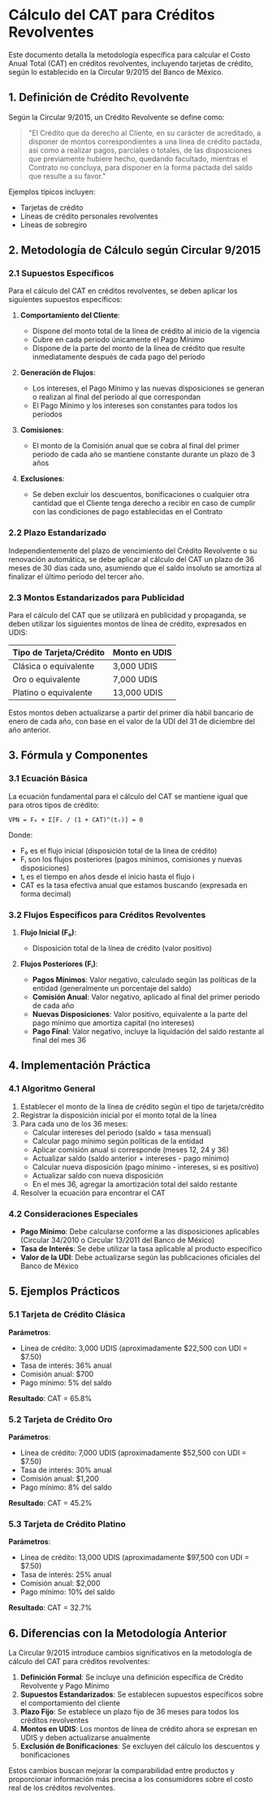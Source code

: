 # Cálculo del CAT para Créditos Revolventes

Este documento detalla la metodología específica para calcular el Costo Anual Total (CAT) en créditos revolventes, incluyendo tarjetas de crédito, según lo establecido en la Circular 9/2015 del Banco de México.

## 1. Definición de Crédito Revolvente

Según la Circular 9/2015, un Crédito Revolvente se define como:

> "El Crédito que da derecho al Cliente, en su carácter de acreditado, a disponer de montos correspondientes a una línea de crédito pactada, así como a realizar pagos, parciales o totales, de las disposiciones que previamente hubiere hecho, quedando facultado, mientras el Contrato no concluya, para disponer en la forma pactada del saldo que resulte a su favor."

Ejemplos típicos incluyen:
- Tarjetas de crédito
- Líneas de crédito personales revolventes
- Líneas de sobregiro

## 2. Metodología de Cálculo según Circular 9/2015

### 2.1 Supuestos Específicos

Para el cálculo del CAT en créditos revolventes, se deben aplicar los siguientes supuestos específicos:

1. **Comportamiento del Cliente**:
   - Dispone del monto total de la línea de crédito al inicio de la vigencia
   - Cubre en cada periodo únicamente el Pago Mínimo
   - Dispone de la parte del monto de la línea de crédito que resulte inmediatamente después de cada pago del período

2. **Generación de Flujos**:
   - Los intereses, el Pago Mínimo y las nuevas disposiciones se generan o realizan al final del período al que correspondan
   - El Pago Mínimo y los intereses son constantes para todos los períodos

3. **Comisiones**:
   - El monto de la Comisión anual que se cobra al final del primer periodo de cada año se mantiene constante durante un plazo de 3 años

4. **Exclusiones**:
   - Se deben excluir los descuentos, bonificaciones o cualquier otra cantidad que el Cliente tenga derecho a recibir en caso de cumplir con las condiciones de pago establecidas en el Contrato

### 2.2 Plazo Estandarizado

Independientemente del plazo de vencimiento del Crédito Revolvente o su renovación automática, se debe aplicar al cálculo del CAT un plazo de 36 meses de 30 días cada uno, asumiendo que el saldo insoluto se amortiza al finalizar el último período del tercer año.

### 2.3 Montos Estandarizados para Publicidad

Para el cálculo del CAT que se utilizará en publicidad y propaganda, se deben utilizar los siguientes montos de línea de crédito, expresados en UDIS:

| Tipo de Tarjeta/Crédito | Monto en UDIS |
|-------------------------|---------------|
| Clásica o equivalente   | 3,000 UDIS    |
| Oro o equivalente       | 7,000 UDIS    |
| Platino o equivalente   | 13,000 UDIS   |

Estos montos deben actualizarse a partir del primer día hábil bancario de enero de cada año, con base en el valor de la UDI del 31 de diciembre del año anterior.

## 3. Fórmula y Componentes

### 3.1 Ecuación Básica

La ecuación fundamental para el cálculo del CAT se mantiene igual que para otros tipos de crédito:

```
VPN = F₀ + Σ[Fᵢ / (1 + CAT)^(tᵢ)] = 0
```

Donde:
- F₀ es el flujo inicial (disposición total de la línea de crédito)
- Fᵢ son los flujos posteriores (pagos mínimos, comisiones y nuevas disposiciones)
- tᵢ es el tiempo en años desde el inicio hasta el flujo i
- CAT es la tasa efectiva anual que estamos buscando (expresada en forma decimal)

### 3.2 Flujos Específicos para Créditos Revolventes

1. **Flujo Inicial (F₀)**:
   - Disposición total de la línea de crédito (valor positivo)

2. **Flujos Posteriores (Fᵢ)**:
   - **Pagos Mínimos**: Valor negativo, calculado según las políticas de la entidad (generalmente un porcentaje del saldo)
   - **Comisión Anual**: Valor negativo, aplicado al final del primer periodo de cada año
   - **Nuevas Disposiciones**: Valor positivo, equivalente a la parte del pago mínimo que amortiza capital (no intereses)
   - **Pago Final**: Valor negativo, incluye la liquidación del saldo restante al final del mes 36

## 4. Implementación Práctica

### 4.1 Algoritmo General

1. Establecer el monto de la línea de crédito según el tipo de tarjeta/crédito
2. Registrar la disposición inicial por el monto total de la línea
3. Para cada uno de los 36 meses:
   - Calcular intereses del periodo (saldo × tasa mensual)
   - Calcular pago mínimo según políticas de la entidad
   - Aplicar comisión anual si corresponde (meses 12, 24 y 36)
   - Actualizar saldo (saldo anterior + intereses - pago mínimo)
   - Calcular nueva disposición (pago mínimo - intereses, si es positivo)
   - Actualizar saldo con nueva disposición
   - En el mes 36, agregar la amortización total del saldo restante
4. Resolver la ecuación para encontrar el CAT

### 4.2 Consideraciones Especiales

- **Pago Mínimo**: Debe calcularse conforme a las disposiciones aplicables (Circular 34/2010 o Circular 13/2011 del Banco de México)
- **Tasa de Interés**: Se debe utilizar la tasa aplicable al producto específico
- **Valor de la UDI**: Debe actualizarse según las publicaciones oficiales del Banco de México

## 5. Ejemplos Prácticos

### 5.1 Tarjeta de Crédito Clásica

**Parámetros**:
- Línea de crédito: 3,000 UDIS (aproximadamente $22,500 con UDI = $7.50)
- Tasa de interés: 36% anual
- Comisión anual: $700
- Pago mínimo: 5% del saldo

**Resultado**: CAT = 65.8%

### 5.2 Tarjeta de Crédito Oro

**Parámetros**:
- Línea de crédito: 7,000 UDIS (aproximadamente $52,500 con UDI = $7.50)
- Tasa de interés: 30% anual
- Comisión anual: $1,200
- Pago mínimo: 8% del saldo

**Resultado**: CAT = 45.2%

### 5.3 Tarjeta de Crédito Platino

**Parámetros**:
- Línea de crédito: 13,000 UDIS (aproximadamente $97,500 con UDI = $7.50)
- Tasa de interés: 25% anual
- Comisión anual: $2,000
- Pago mínimo: 10% del saldo

**Resultado**: CAT = 32.7%

## 6. Diferencias con la Metodología Anterior

La Circular 9/2015 introduce cambios significativos en la metodología de cálculo del CAT para créditos revolventes:

1. **Definición Formal**: Se incluye una definición específica de Crédito Revolvente y Pago Mínimo
2. **Supuestos Estandarizados**: Se establecen supuestos específicos sobre el comportamiento del cliente
3. **Plazo Fijo**: Se establece un plazo fijo de 36 meses para todos los créditos revolventes
4. **Montos en UDIS**: Los montos de línea de crédito ahora se expresan en UDIS y deben actualizarse anualmente
5. **Exclusión de Bonificaciones**: Se excluyen del cálculo los descuentos y bonificaciones

Estos cambios buscan mejorar la comparabilidad entre productos y proporcionar información más precisa a los consumidores sobre el costo real de los créditos revolventes.